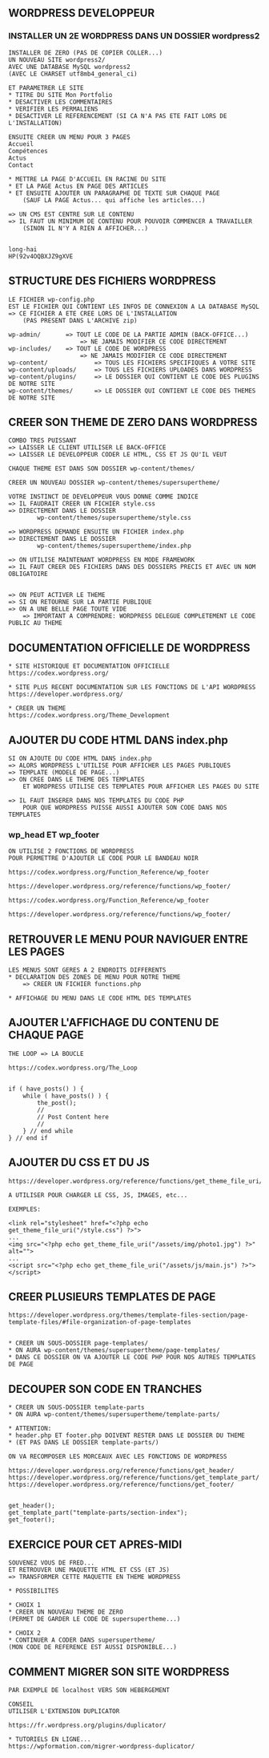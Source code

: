 ## WORDPRESS DEVELOPPEUR


### INSTALLER UN 2E WORDPRESS DANS UN DOSSIER wordpress2

    INSTALLER DE ZERO (PAS DE COPIER COLLER...)
    UN NOUVEAU SITE wordpress2/
    AVEC UNE DATABASE MySQL wordpress2
    (AVEC LE CHARSET utf8mb4_general_ci)

    ET PARAMETRER LE SITE 
    * TITRE DU SITE Mon Portfolio
    * DESACTIVER LES COMMENTAIRES
    * VERIFIER LES PERMALIENS
    * DESACTIVER LE REFERENCEMENT (SI CA N'A PAS ETE FAIT LORS DE L'INSTALLATION)

    ENSUITE CREER UN MENU POUR 3 PAGES
    Accueil
    Compétences
    Actus
    Contact

    * METTRE LA PAGE D'ACCUEIL EN RACINE DU SITE
    * ET LA PAGE Actus EN PAGE DES ARTICLES
    * ET ENSUITE AJOUTER UN PARAGRAPHE DE TEXTE SUR CHAQUE PAGE
        (SAUF LA PAGE Actus... qui affiche les articles...)

    => UN CMS EST CENTRE SUR LE CONTENU
    => IL FAUT UN MINIMUM DE CONTENU POUR POUVOIR COMMENCER A TRAVAILLER
        (SINON IL N'Y A RIEN A AFFICHER...)


    long-hai
    HP(92v4OQBXJZ9gXVE

## STRUCTURE DES FICHIERS WORDPRESS

    LE FICHIER wp-config.php
    EST LE FICHIER QUI CONTIENT LES INFOS DE CONNEXION A LA DATABASE MySQL
    => CE FICHIER A ETE CREE LORS DE L'INSTALLATION
        (PAS PRESENT DANS L'ARCHIVE zip)

    wp-admin/       => TOUT LE CODE DE LA PARTIE ADMIN (BACK-OFFICE...)
                        => NE JAMAIS MODIFIER CE CODE DIRECTEMENT
    wp-includes/    => TOUT LE CODE DE WORDPRESS
                        => NE JAMAIS MODIFIER CE CODE DIRECTEMENT
    wp-content/             => TOUS LES FICHIERS SPECIFIQUES A VOTRE SITE
    wp-content/uploads/     => TOUS LES FICHIERS UPLOADES DANS WORDPRESS
    wp-content/plugins/     => LE DOSSIER QUI CONTIENT LE CODE DES PLUGINS DE NOTRE SITE
    wp-content/themes/      => LE DOSSIER QUI CONTIENT LE CODE DES THEMES DE NOTRE SITE


## CREER SON THEME DE ZERO DANS WORDPRESS

    COMBO TRES PUISSANT
    => LAISSER LE CLIENT UTILISER LE BACK-OFFICE
    => LAISSER LE DEVELOPPEUR CODER LE HTML, CSS ET JS QU'IL VEUT

    CHAQUE THEME EST DANS SON DOSSIER wp-content/themes/

    CREER UN NOUVEAU DOSSIER wp-content/themes/supersupertheme/

    VOTRE INSTINCT DE DEVELOPPEUR VOUS DONNE COMME INDICE
    => IL FAUDRAIT CREER UN FICHIER style.css
    => DIRECTEMENT DANS LE DOSSIER 
            wp-content/themes/supersupertheme/style.css

    => WORDPRESS DEMANDE ENSUITE UN FICHIER index.php
    => DIRECTEMENT DANS LE DOSSIER 
            wp-content/themes/supersupertheme/index.php

    => ON UTILISE MAINTENANT WORDPRESS EN MODE FRAMEWORK
    => IL FAUT CREER DES FICHIERS DANS DES DOSSIERS PRECIS ET AVEC UN NOM OBLIGATOIRE


    => ON PEUT ACTIVER LE THEME
    => SI ON RETOURNE SUR LA PARTIE PUBLIQUE
    => ON A UNE BELLE PAGE TOUTE VIDE
        => IMPORTANT A COMPRENDRE: WORDPRESS DELEGUE COMPLETEMENT LE CODE PUBLIC AU THEME

## DOCUMENTATION OFFICIELLE DE WORDPRESS

    * SITE HISTORIQUE ET DOCUMENTATION OFFICIELLE
    https://codex.wordpress.org/

    * SITE PLUS RECENT DOCUMENTATION SUR LES FONCTIONS DE L'API WORDPRESS
    https://developer.wordpress.org/

    * CREER UN THEME
    https://codex.wordpress.org/Theme_Development



## AJOUTER DU CODE HTML DANS index.php

    SI ON AJOUTE DU CODE HTML DANS index.php
    => ALORS WORDPRESS L'UTILISE POUR AFFICHER LES PAGES PUBLIQUES
    => TEMPLATE (MODELE DE PAGE...)
    => ON CREE DANS LE THEME DES TEMPLATES 
        ET WORDPRESS UTILISE CES TEMPLATES POUR AFFICHER LES PAGES DU SITE

    => IL FAUT INSERER DANS NOS TEMPLATES DU CODE PHP 
        POUR QUE WORDPRESS PUISSE AUSSI AJOUTER SON CODE DANS NOS TEMPLATES


### wp_head ET wp_footer

    ON UTILISE 2 FONCTIONS DE WORDPRESS 
    POUR PERMETTRE D'AJOUTER LE CODE POUR LE BANDEAU NOIR

    https://codex.wordpress.org/Function_Reference/wp_footer

    https://developer.wordpress.org/reference/functions/wp_footer/

    https://codex.wordpress.org/Function_Reference/wp_footer

    https://developer.wordpress.org/reference/functions/wp_footer/


## RETROUVER LE MENU POUR NAVIGUER ENTRE LES PAGES

    LES MENUS SONT GERES A 2 ENDROITS DIFFERENTS
    * DECLARATION DES ZONES DE MENU POUR NOTRE THEME
        => CREER UN FICHIER functions.php

    * AFFICHAGE DU MENU DANS LE CODE HTML DES TEMPLATES


## AJOUTER L'AFFICHAGE DU CONTENU DE CHAQUE PAGE

    THE LOOP => LA BOUCLE

    https://codex.wordpress.org/The_Loop


    if ( have_posts() ) {
        while ( have_posts() ) {
            the_post(); 
            //
            // Post Content here
            //
        } // end while
    } // end if


## AJOUTER DU CSS ET DU JS

    https://developer.wordpress.org/reference/functions/get_theme_file_uri/

    A UTILISER POUR CHARGER LE CSS, JS, IMAGES, etc...

    EXEMPLES:

    <link rel="stylesheet" href="<?php echo get_theme_file_uri("/style.css") ?>">
    ...
    <img src="<?php echo get_theme_file_uri("/assets/img/photo1.jpg") ?>" alt="">
    ...
    <script src="<?php echo get_theme_file_uri("/assets/js/main.js") ?>"></script>


## CREER PLUSIEURS TEMPLATES DE PAGE


    https://developer.wordpress.org/themes/template-files-section/page-template-files/#file-organization-of-page-templates


    * CREER UN SOUS-DOSSIER page-templates/
    * ON AURA wp-content/themes/supersupertheme/page-templates/
    * DANS CE DOSSIER ON VA AJOUTER LE CODE PHP POUR NOS AUTRES TEMPLATES DE PAGE


## DECOUPER SON CODE EN TRANCHES 

    * CREER UN SOUS-DOSSIER template-parts
    * ON AURA wp-content/themes/supersupertheme/template-parts/

    * ATTENTION: 
    * header.php ET footer.php DOIVENT RESTER DANS LE DOSSIER DU THEME
    * (ET PAS DANS LE DOSSIER template-parts/)

    ON VA RECOMPOSER LES MORCEAUX AVEC LES FONCTIONS DE WORDPRESS

    https://developer.wordpress.org/reference/functions/get_header/
    https://developer.wordpress.org/reference/functions/get_template_part/
    https://developer.wordpress.org/reference/functions/get_footer/


    get_header();
    get_template_part("template-parts/section-index");
    get_footer();


## EXERCICE POUR CET APRES-MIDI

    SOUVENEZ VOUS DE FRED...
    ET RETROUVER UNE MAQUETTE HTML ET CSS (ET JS)
    => TRANSFORMER CETTE MAQUETTE EN THEME WORDPRESS

    * POSSIBILITES

    * CHOIX 1
    * CREER UN NOUVEAU THEME DE ZERO
    (PERMET DE GARDER LE CODE DE supersupertheme...)

    * CHOIX 2
    * CONTINUER A CODER DANS supersupertheme/
    (MON CODE DE REFERENCE EST AUSSI DISPONIBLE...)








## COMMENT MIGRER SON SITE WORDPRESS

    PAR EXEMPLE DE localhost VERS SON HEBERGEMENT

    CONSEIL
    UTILISER L'EXTENSION DUPLICATOR

    https://fr.wordpress.org/plugins/duplicator/

    * TUTORIELS EN LIGNE...
    https://wpformation.com/migrer-wordpress-duplicator/





